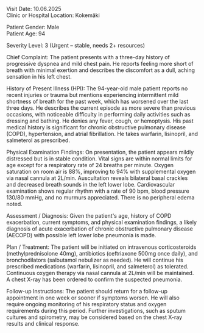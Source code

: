 Visit Date: 10.06.2025  
Clinic or Hospital Location: Kokemäki  

Patient Gender: Male  
Patient Age: 94  

Severity Level: 3 (Urgent – stable, needs 2+ resources)

Chief Complaint: The patient presents with a three-day history of progressive dyspnea and mild chest pain. He reports feeling more short of breath with minimal exertion and describes the discomfort as a dull, aching sensation in his left chest.

History of Present Illness (HPI): The 94-year-old male patient reports no recent injuries or trauma but mentions experiencing intermittent mild shortness of breath for the past week, which has worsened over the last three days. He describes the current episode as more severe than previous occasions, with noticeable difficulty in performing daily activities such as dressing and bathing. He denies any fever, cough, or hemoptysis. His past medical history is significant for chronic obstructive pulmonary disease (COPD), hypertension, and atrial fibrillation. He takes warfarin, lisinopril, and salmeterol as prescribed.

Physical Examination Findings: On presentation, the patient appears mildly distressed but is in stable condition. Vital signs are within normal limits for age except for a respiratory rate of 24 breaths per minute. Oxygen saturation on room air is 88%, improving to 94% with supplemental oxygen via nasal cannula at 2L/min. Auscultation reveals bilateral basal crackles and decreased breath sounds in the left lower lobe. Cardiovascular examination shows regular rhythm with a rate of 90 bpm, blood pressure 130/80 mmHg, and no murmurs appreciated. There is no peripheral edema noted.

Assessment / Diagnosis: Given the patient's age, history of COPD exacerbation, current symptoms, and physical examination findings, a likely diagnosis of acute exacerbation of chronic obstructive pulmonary disease (AECOPD) with possible left lower lobe pneumonia is made.

Plan / Treatment: The patient will be initiated on intravenous corticosteroids (methylprednisolone 40mg), antibiotics (ceftriaxone 500mg once daily), and bronchodilators (salbutamol nebulizer as needed). He will continue his prescribed medications (warfarin, lisinopril, and salmeterol) as tolerated. Continuous oxygen therapy via nasal cannula at 2L/min will be maintained. A chest X-ray has been ordered to confirm the suspected pneumonia.

Follow-up Instructions: The patient should return for a follow-up appointment in one week or sooner if symptoms worsen. He will also require ongoing monitoring of his respiratory status and oxygen requirements during this period. Further investigations, such as sputum cultures and spirometry, may be considered based on the chest X-ray results and clinical response.